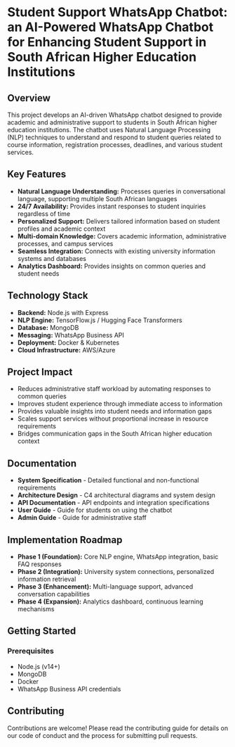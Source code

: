 # Student Support WhatsApp Chatbot: an AI-Powered WhatsApp Chatbot for Enhancing Student Support in South African Higher Education Institutions

## Overview
This project develops an AI-driven WhatsApp chatbot designed to provide academic and administrative support to students in South African higher education institutions. The chatbot uses Natural Language Processing (NLP) techniques to understand and respond to student queries related to course information, registration processes, deadlines, and various student services.

## Key Features
- **Natural Language Understanding:** Processes queries in conversational language, supporting multiple South African languages
- **24/7 Availability:** Provides instant responses to student inquiries regardless of time
- **Personalized Support:** Delivers tailored information based on student profiles and academic context
- **Multi-domain Knowledge:** Covers academic information, administrative processes, and campus services
- **Seamless Integration:** Connects with existing university information systems and databases
- **Analytics Dashboard:** Provides insights on common queries and student needs

## Technology Stack
- **Backend:** Node.js with Express
- **NLP Engine:** TensorFlow.js / Hugging Face Transformers
- **Database:** MongoDB
- **Messaging:** WhatsApp Business API
- **Deployment:** Docker & Kubernetes
- **Cloud Infrastructure:** AWS/Azure

## Project Impact
- Reduces administrative staff workload by automating responses to common queries
- Improves student experience through immediate access to information
- Provides valuable insights into student needs and information gaps
- Scales support services without proportional increase in resource requirements
- Bridges communication gaps in the South African higher education context

## Documentation
- **System Specification** - Detailed functional and non-functional requirements
- **Architecture Design** - C4 architectural diagrams and system design
- **API Documentation** - API endpoints and integration specifications
- **User Guide** - Guide for students on using the chatbot
- **Admin Guide** - Guide for administrative staff

## Implementation Roadmap
- **Phase 1 (Foundation):** Core NLP engine, WhatsApp integration, basic FAQ responses
- **Phase 2 (Integration):** University system connections, personalized information retrieval
- **Phase 3 (Enhancement):** Multi-language support, advanced conversation capabilities
- **Phase 4 (Expansion):** Analytics dashboard, continuous learning mechanisms

## Getting Started
### Prerequisites
- Node.js (v14+)
- MongoDB
- Docker
- WhatsApp Business API credentials

## Contributing
Contributions are welcome! Please read the contributing guide for details on our code of conduct and the process for submitting pull requests.

